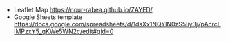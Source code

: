 - Leaflet Map https://nour-rabea.github.io/ZAYED/
- Google Sheets template https://docs.google.com/spreadsheets/d/1dsXx1NQYlN0zS5Iiy3j7pAcrcLiMPzxY5_qKWe5WN2c/edit#gid=0
